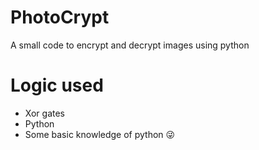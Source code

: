 # PhotoCrypt
  A small code to encrypt and decrypt images using python
  
# Logic used
  - Xor gates     
  - Python     
  - Some basic knowledge of python 😜
